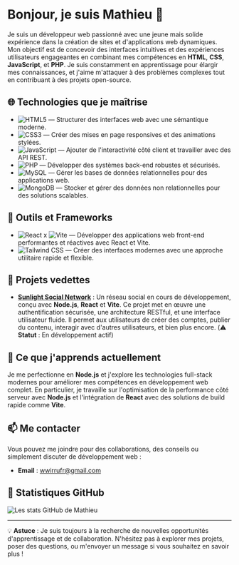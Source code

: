 # Bonjour, je suis Mathieu 👋

Je suis un développeur web passionné avec une jeune mais solide expérience dans la création de sites et d'applications web dynamiques. Mon objectif est de concevoir des interfaces intuitives et des expériences utilisateurs engageantes en combinant mes compétences en **HTML**, **CSS**, **JavaScript**, et **PHP**. Je suis constamment en apprentissage pour élargir mes connaissances, et j'aime m'attaquer à des problèmes complexes tout en contribuant à des projets open-source.

## 🌐 Technologies que je maîtrise
- ![HTML5](https://img.shields.io/badge/-HTML5-E34F26?logo=html5&logoColor=white) — Structurer des interfaces web avec une sémantique moderne.
- ![CSS3](https://img.shields.io/badge/-CSS3-1572B6?logo=css3&logoColor=white) — Créer des mises en page responsives et des animations stylées.
- ![JavaScript](https://img.shields.io/badge/-JavaScript-F7DF1E?logo=javascript&logoColor=white) — Ajouter de l'interactivité côté client et travailler avec des API REST.
- ![PHP](https://img.shields.io/badge/-PHP-777BB4?logo=php&logoColor=white) — Développer des systèmes back-end robustes et sécurisés.
- ![MySQL](https://img.shields.io/badge/-MySQL-4479A1?logo=mysql&logoColor=white) — Gérer les bases de données relationnelles pour des applications web.
- ![MongoDB](https://img.shields.io/badge/-MongoDB-47A248?logo=mongodb&logoColor=white) — Stocker et gérer des données non relationnelles pour des solutions scalables.

## 🔧 Outils et Frameworks
- ![React](https://img.shields.io/badge/-React-61DAFB?logo=react&logoColor=white) x ![Vite](https://img.shields.io/badge/-Vite-646CFF?logo=vite&logoColor=white) — Développer des applications web front-end performantes et réactives avec React et Vite.
- ![Tailwind CSS](https://img.shields.io/badge/-TailwindCSS-06B6D4?logo=tailwindcss&logoColor=white) — Créer des interfaces modernes avec une approche utilitaire rapide et flexible.

## 📂 Projets vedettes
- [**Sunlight Social Network**](https://github.com/WWiRRu/Sunlight-Social-Network) : Un réseau social en cours de développement, conçu avec **Node.js**, **React** et **Vite**. Ce projet met en œuvre une authentification sécurisée, une architecture RESTful, et une interface utilisateur fluide. Il permet aux utilisateurs de créer des comptes, publier du contenu, interagir avec d'autres utilisateurs, et bien plus encore. (⚠️ **Statut** : En développement actif)

## 🌱 Ce que j'apprends actuellement
Je me perfectionne en **Node.js** et j'explore les technologies full-stack modernes pour améliorer mes compétences en développement web complet. En particulier, je travaille sur l'optimisation de la performance côté serveur avec **Node.js** et l'intégration de **React** avec des solutions de build rapide comme **Vite**.

## 📫 Me contacter
Vous pouvez me joindre pour des collaborations, des conseils ou simplement discuter de développement web :
- **Email** : wwirrufr@gmail.com

## 🚀 Statistiques GitHub
![Les stats GitHub de Mathieu](https://github-readme-stats.vercel.app/api?username=WWiRRu&show_icons=true&theme=radical)

---

💡 **Astuce** : Je suis toujours à la recherche de nouvelles opportunités d'apprentissage et de collaboration. N'hésitez pas à explorer mes projets, poser des questions, ou m'envoyer un message si vous souhaitez en savoir plus !
